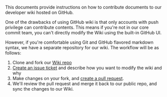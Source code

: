 This documents provide instructions on how to contribute documents to our developer wiki hosted on GitHub.

One of the drawbacks of using GitHub wiki is that only accounts with push privilege can contribute contents. This means if you're not in our core commit team, you can't directly modify the Wiki using the built-in GitHub UI.

However, if you're comfortable using Git and GitHub flavored markdown syntax, we have a separate repository for our wiki. The workflow will be as follows:

1. Clone and fork our [Wiki repo](https://github.com/wp-e-commerce/WP-e-Commerce-Wiki)
2. [Create an issue ticket](https://github.com/wp-e-commerce/WP-e-Commerce-Wiki/issues) and describe how you want to modify the wiki and why
3. Make changes on your fork, and [create a pull request](https://help.github.com/articles/using-pull-requests).
4. We'll review the pull request and merge it back to our public repo, and sync the changes to our Wiki.